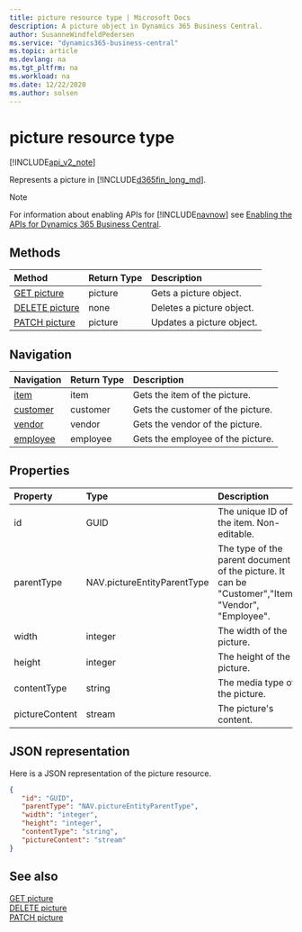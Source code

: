```yaml
---
title: picture resource type | Microsoft Docs
description: A picture object in Dynamics 365 Business Central.
author: SusanneWindfeldPedersen
ms.service: "dynamics365-business-central"
ms.topic: article
ms.devlang: na
ms.tgt_pltfrm: na
ms.workload: na
ms.date: 12/22/2020
ms.author: solsen
---
```


# picture resource type

[!INCLUDE[api_v2_note](../../includes/api_v2_note.md)]

Represents a picture in [!INCLUDE[d365fin_long_md](../../includes/d365fin_long_md.md)].

> [!NOTE]  
> For information about enabling APIs for [!INCLUDE[navnow](../../includes/navnow_md.md)] see [Enabling the APIs for Dynamics 365 Business Central](../enabling-apis-for-dynamics-nav.md).

## Methods
| Method | Return Type|Description |
|:--------------------|:-----------|:-------------------------|
|[GET picture](../api/dynamics_picture_Get.md)|picture|Gets a picture object.|
|[DELETE picture](../api/dynamics_picture_Delete.md)|none|Deletes a picture object.|
|[PATCH picture](../api/dynamics_picture_Update.md)|picture|Updates a picture object.|




## Navigation

| Navigation |Return Type| Description | 
 |:----------|:----------|:-----------------|
|[item](dynamics_item.md)|item |Gets the item of the picture.|
|[customer](dynamics_customer.md)|customer |Gets the customer of the picture.|
|[vendor](dynamics_vendor.md)|vendor |Gets the vendor of the picture.|
|[employee](dynamics_employee.md)|employee |Gets the employee of the picture.|


## Properties

| Property           | Type   |Description     |
|:-------------------|:-------|:---------------|
|id|GUID|The unique ID of the item. Non-editable.|
|parentType|NAV.pictureEntityParentType|The type of the parent document of the picture. It can be "Customer","Item", "Vendor", "Employee". |
|width|integer|The width of the picture.|
|height|integer|The height of the picture.|
|contentType|string|The media type of the picture.|
|pictureContent|stream|The picture's content.|


## JSON representation

Here is a JSON representation of the picture resource.


```json
{
   "id": "GUID",
   "parentType": "NAV.pictureEntityParentType",
   "width": "integer",
   "height": "integer",
   "contentType": "string",
   "pictureContent": "stream"
}
```
## See also

[GET picture](../api/dynamics_picture_Get.md)   
[DELETE picture](../api/dynamics_picture_Delete.md)   
[PATCH picture](../api/dynamics_picture_Update.md)   


